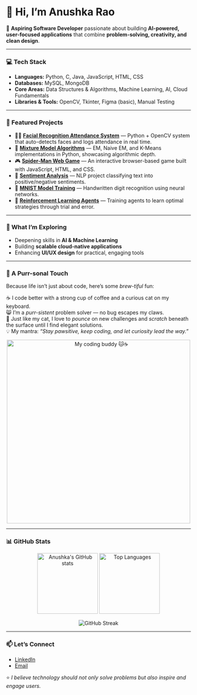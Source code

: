 # 👋 Hi, I’m Anushka Rao  

🚀 **Aspiring Software Developer** passionate about building **AI-powered, user-focused applications** that combine **problem-solving, creativity, and clean design**.  

---

### 💻 Tech Stack  
- **Languages:** Python, C, Java, JavaScript, HTML, CSS  
- **Databases:** MySQL, MongoDB  
- **Core Areas:** Data Structures & Algorithms, Machine Learning, AI, Cloud Fundamentals  
- **Libraries & Tools:** OpenCV, Tkinter, Figma (basic), Manual Testing  

---

### 🔬 Featured Projects  
- 🧑‍🎓 **[Facial Recognition Attendance System](https://github.com/anushkarao12)** — Python + OpenCV system that auto-detects faces and logs attendance in real time.  
- 🤖 **[Mixture Model Algorithms](https://github.com/anushkarao12)** — EM, Naive EM, and K-Means implementations in Python, showcasing algorithmic depth.  
- 🎮 **[Spider-Man Web Game](https://github.com/anushkarao12)** — An interactive browser-based game built with JavaScript, HTML, and CSS.  
- 📝 **[Sentiment Analysis](https://github.com/anushkarao12)** — NLP project classifying text into positive/negative sentiments.  
- 🔢 **[MNIST Model Training](https://github.com/anushkarao12)** — Handwritten digit recognition using neural networks.  
- 🧠 **[Reinforcement Learning Agents](https://github.com/anushkarao12)** — Training agents to learn optimal strategies through trial and error.  

---

### 🌱 What I’m Exploring  
- Deepening skills in **AI & Machine Learning**  
- Building **scalable cloud-native applications**  
- Enhancing **UI/UX design** for practical, engaging tools  

---

### 🐾 A Purr-sonal Touch  
Because life isn’t just about code, here’s some *brew-tiful* fun:  

☕ I code better with a strong cup of coffee and a curious cat on my keyboard.  
😸 I’m a *purr-sistent* problem solver — no bug escapes my claws.  
🐾 Just like my cat, I love to *pounce* on new challenges and *scratch* beneath the surface until I find elegant solutions.  
💡 My mantra: _“Stay pawsitive, keep coding, and let curiosity lead the way.”_  

<p align="center">
  <img src="" alt="My coding buddy 🐱☕" width="500"/>
</p>  

---

### 📊 GitHub Stats  

<p align="center">
  <img src="https://github-readme-stats.vercel.app/api?username=anushkarao12&show_icons=true&theme=radical" alt="Anushka's GitHub stats" height="165"/>
  <img src="https://github-readme-stats.vercel.app/api/top-langs/?username=anushkarao12&layout=compact&theme=radical" alt="Top Languages" height="165"/>
</p>

<p align="center">
  <img src="https://github-readme-streak-stats.herokuapp.com/?user=anushkarao12&theme=radical" alt="GitHub Streak"/>
</p>  

---

### 📫 Let’s Connect  
- [LinkedIn](https://www.linkedin.com/in/anushka-rao-673651279)  
- [Email](mailto:anushka.ra520@gmail.com)  

⭐️ _I believe technology should not only solve problems but also inspire and engage users._  